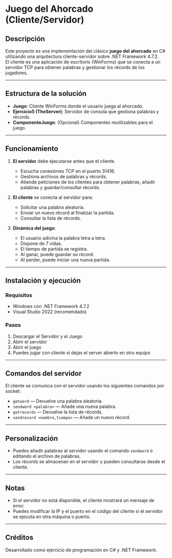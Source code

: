# Juego del Ahorcado (Cliente/Servidor)

## Descripción

Este proyecto es una implementación del clásico **juego del ahorcado** en C# utilizando una arquitectura cliente-servidor sobre .NET Framework 4.7.2.  
El cliente es una aplicación de escritorio (WinForms) que se conecta a un servidor TCP para obtener palabras y gestionar los récords de los jugadores.

---

## Estructura de la solución

- **Juego**: Cliente WinForms donde el usuario juega al ahorcado.
- **Ejercicio5 (TheServer)**: Servidor de consola que gestiona palabras y récords.
- **ComponenteJuego**: (Opcional) Componentes reutilizables para el juego.

---

## Funcionamiento

1. **El servidor** debe ejecutarse antes que el cliente.
   - Escucha conexiones TCP en el puerto 31416.
   - Gestiona archivos de palabras y récords.
   - Atiende peticiones de los clientes para obtener palabras, añadir palabras y guardar/consultar récords.

2. **El cliente** se conecta al servidor para:
   - Solicitar una palabra aleatoria.
   - Enviar un nuevo récord al finalizar la partida.
   - Consultar la lista de récords.

3. **Dinámica del juego**:
   - El usuario adivina la palabra letra a letra.
   - Dispone de 7 vidas.
   - El tiempo de partida se registra.
   - Al ganar, puede guardar su récord.
   - Al perder, puede iniciar una nueva partida.

---

## Instalación y ejecución

### Requisitos

- Windows con .NET Framework 4.7.2
- Visual Studio 2022 (recomendado)

### Pasos

1. Descargar el Servidor y el Juego
2. Abrir el servidor
3. Abrir el juego
4. Puedes jugar con cliente si dejas el server abierto en otro equipo

---

## Comandos del servidor

El cliente se comunica con el servidor usando los siguientes comandos por socket:

- `getword` — Devuelve una palabra aleatoria.
- `sendword <palabra>` — Añade una nueva palabra.
- `getrecords` — Devuelve la lista de récords.
- `sendrecord <nombre,tiempo>` — Añade un nuevo récord.

---

## Personalización

- Puedes añadir palabras al servidor usando el comando `sendword` o editando el archivo de palabras.
- Los récords se almacenan en el servidor y pueden consultarse desde el cliente.

---

## Notas

- Si el servidor no está disponible, el cliente mostrará un mensaje de error.
- Puedes modificar la IP y el puerto en el código del cliente si el servidor se ejecuta en otra máquina o puerto.

---

## Créditos

Desarrollado como ejercicio de programación en C# y .NET Framework.
